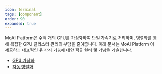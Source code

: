 ```yaml
---
icon: terminal
tags: [component]
order: 90
expanded: true
---
```


MoAI Platform은 수백 개의 GPU를 가상화하여 단일 가속기로 처리하며, 병렬화를 통해 복잡한 GPU 클러스터 관리의 부담을 줄여줍니다. 아래 문서는 MoAI Platform 이 제공하는 대표적인 두 가지 기능에 대한 작동 원리 및 개념을 기술합니다.

- [GPU 가상화](/MoAI_Features/Virtualization.md)
- [자동 병렬화](/MoAI_Features/Parallelization.md)